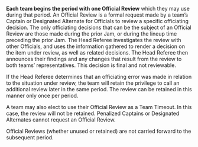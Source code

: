 **Each team begins the period with one Official Review** which they may use during that period. An Official Review is a formal request made by a team’s Captain or Designated Alternate for Officials to review a specific officiating decision. The only officiating decisions that can be the subject of an Official Review are those made during the prior Jam, or during the lineup time preceding the prior Jam. The Head Referee investigates the review with other Officials, and uses the information gathered to render a decision on the item under review, as well as related decisions. The Head Referee then announces their findings and any changes that result from the review to both teams’ representatives. This decision is final and not reviewable.

If the Head Referee determines that an officiating error was made in relation to the situation under review, the team will retain the privilege to call an additional review later in the same period. The review can be retained in this manner only once per period.

A team may also elect to use their Official Review as a Team Timeout. In this case, the review will not be retained. Penalized Captains or Designated Alternates cannot request an Official Review.

Official Reviews (whether unused or retained) are not carried forward to the subsequent period.
